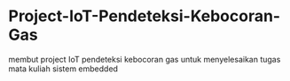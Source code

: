 # Project-IoT-Pendeteksi-Kebocoran-Gas
membut project IoT pendeteksi kebocoran gas untuk menyelesaikan tugas mata kuliah sistem embedded 
